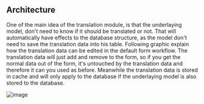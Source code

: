 ## Architecture

One of the main idea of the translation module, is that the underlaying
model, don\'t need to know if it should be translated or not. That will
automatically have effects to the database structure, as the model
don\'t need to save the translation data into his table. Following
graphic explain how the translation data can be edited in the default
form workflow. The translation data will just add and remove to the
form, so if you get the normal data out of the form, it\'s untouched by
the translation data and therefore it can you used as before. Meanwhile
the translation data is stored in cache and will only apply to the
database if the underlaying model is also stored to the database.

![image](/images/translation_architecture.png)
